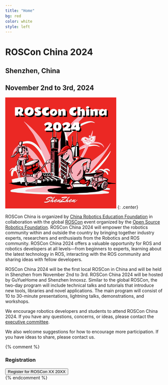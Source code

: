 ```yaml
---
title: "Home"
bg: red
color: white
style: left
---
```


# ROSCon China 2024 

## Shenzhen, China

## November 2nd to 3rd, 2024



<img src="img/ROSCon_China_2024.jpg" alt="ROSCon XX {{ site.roscon_year}}" style="width:70%"/>
{: .center}


ROSCon China is organized by [China Robotics Education Foundation](http://roseducation.org.cn/) in collaboration with the global [ROSCon](https://roscon.ros.org/2024/) event organized by the [Open Source Robotics Foundation](https://www.openrobotics.org/). ROSCon China 2024 will empower the robotics community within and outside the country by bringing together industry experts, researchers and enthusiasts from the Robotics and ROS community. ROSCon China 2024 offers a valuable opportunity for ROS and robotics developers at all levels—from beginners to experts, learning about the latest technology in ROS, interacting with the ROS community and sharing ideas with fellow developers.

ROSCon China 2024 will be the first local ROSCon in China and will be held in Shenzhen from November 2nd to 3rd. ROSCon China 2024 will be hosted by GuYueHome and Shenzhen Innoxsz. Similar to the global ROSCon, the two-day program will include technical talks and tutorials that introduce new tools, libraries and novel applications. The main program will consist of 10 to 30-minute presentations, lightning talks, demonstrations, and workshops. 

We encourage robotics developers and students to attend ROSCon China 2024. If you have any questions, concerns, or ideas, please contact the [executive committee](mailto:roscon@guyuehome.com).

We also welcome suggestions for how to encourage more participation. If you have ideas to share, please contact us.


{% comment %}

### Registration

<div class="user-action">
	<button class="register" onclick="window.open('https://rosconxx.regfox.com/roscon-xx-20XX')" target="_blank">
		Register for ROSCon XX 20XX
	</button>
</div>
{% endcomment %}
